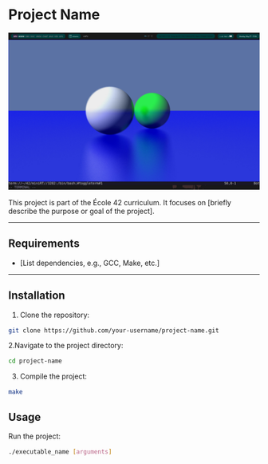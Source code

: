 # Project Name

![Project Image](Pictures/img.jpeg)

This project is part of the École 42 curriculum. It focuses on [briefly describe the purpose or goal of the project].

---

## Requirements

- [List dependencies, e.g., GCC, Make, etc.]

---

## Installation

1. Clone the repository:
  ```bash
  git clone https://github.com/your-username/project-name.git
  ```
2.Navigate to the project directory:
  ``` bash
  cd project-name
  ```
3. Compile the project:
  ``` bash
  make
  ```
## Usage
Run the project:
  ``` bash
  ./executable_name [arguments]
  ```

